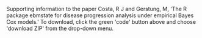 Supporting information to the paper Costa, R J and Gerstung, M, 'The R package ebmstate for disease progression analysis under empirical Bayes Cox models.' To download, click the green 'code' button above and choose 'download ZIP' from the drop-down menu.
